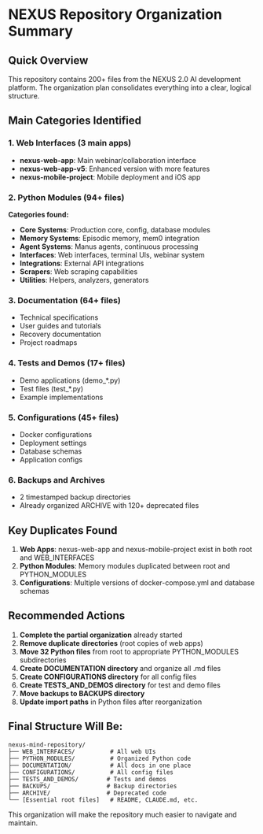 # NEXUS Repository Organization Summary

## Quick Overview

This repository contains 200+ files from the NEXUS 2.0 AI development platform. The organization plan consolidates everything into a clear, logical structure.

## Main Categories Identified

### 1. Web Interfaces (3 main apps)
- **nexus-web-app**: Main webinar/collaboration interface
- **nexus-web-app-v5**: Enhanced version with more features  
- **nexus-mobile-project**: Mobile deployment and iOS app

### 2. Python Modules (94+ files)
**Categories found:**
- **Core Systems**: Production core, config, database modules
- **Memory Systems**: Episodic memory, mem0 integration
- **Agent Systems**: Manus agents, continuous processing
- **Interfaces**: Web interfaces, terminal UIs, webinar system
- **Integrations**: External API integrations
- **Scrapers**: Web scraping capabilities
- **Utilities**: Helpers, analyzers, generators

### 3. Documentation (64+ files)
- Technical specifications
- User guides and tutorials
- Recovery documentation
- Project roadmaps

### 4. Tests and Demos (17+ files)
- Demo applications (demo_*.py)
- Test files (test_*.py)
- Example implementations

### 5. Configurations (45+ files)
- Docker configurations
- Deployment settings
- Database schemas
- Application configs

### 6. Backups and Archives
- 2 timestamped backup directories
- Already organized ARCHIVE with 120+ deprecated files

## Key Duplicates Found

1. **Web Apps**: nexus-web-app and nexus-mobile-project exist in both root and WEB_INTERFACES
2. **Python Modules**: Memory modules duplicated between root and PYTHON_MODULES
3. **Configurations**: Multiple versions of docker-compose.yml and database schemas

## Recommended Actions

1. **Complete the partial organization** already started
2. **Remove duplicate directories** (root copies of web apps)
3. **Move 32 Python files** from root to appropriate PYTHON_MODULES subdirectories
4. **Create DOCUMENTATION directory** and organize all .md files
5. **Create CONFIGURATIONS directory** for all config files
6. **Create TESTS_AND_DEMOS directory** for test and demo files
7. **Move backups to BACKUPS directory**
8. **Update import paths** in Python files after reorganization

## Final Structure Will Be:
```
nexus-mind-repository/
├── WEB_INTERFACES/          # All web UIs
├── PYTHON_MODULES/          # Organized Python code  
├── DOCUMENTATION/           # All docs in one place
├── CONFIGURATIONS/          # All config files
├── TESTS_AND_DEMOS/        # Tests and demos
├── BACKUPS/                # Backup directories
├── ARCHIVE/                # Deprecated code
└── [Essential root files]   # README, CLAUDE.md, etc.
```

This organization will make the repository much easier to navigate and maintain.